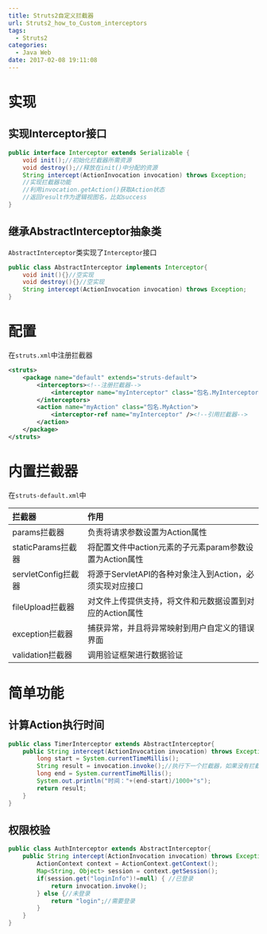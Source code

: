 ```yaml
---
title: Struts2自定义拦截器
url: Struts2_how_to_Custom_interceptors
tags:
  - Struts2
categories:
  - Java Web
date: 2017-02-08 19:11:08
---
```


# 实现

## 实现Interceptor接口
```java
public interface Interceptor extends Serializable {
    void init();//初始化拦截器所需资源
    void destroy();//释放在init()中分配的资源
    String intercept(ActionInvocation invocation) throws Exception;
    //实现拦截器功能
    //利用invocation.getAction()获取Action状态
    //返回result作为逻辑视图名，比如success
}
```
<!-- more -->

## 继承AbstractInterceptor抽象类
`AbstractInterceptor`类实现了`Interceptor`接口
```java
public class AbstractInterceptor implements Interceptor{
    void init(){}//空实现
    void destroy(){}//空实现
    String intercept(ActionInvocation invocation) throws Exception;
}
```

# 配置
在`struts.xml`中注册拦截器
```xml
<struts>
    <package name="default" extends="struts-default">
        <interceptors><!--注册拦截器-->
            <interceptor name="myInterceptor" class="包名.MyInterceptor" />
        </interceptors>
        <action name="myAction" class="包名.MyAction">
            <interceptor-ref name="myInterceptor" /><!--引用拦截器-->
        </action>
    </package>
</struts>
```

# 内置拦截器
在`struts-default.xml`中

| 拦截器              | 作用                                                     |
|:--------------------|:---------------------------------------------------------|
| params拦截器        | 负责将请求参数设置为Action属性                           |
| staticParams拦截器  | 将配置文件中action元素的子元素param参数设置为Action属性  |
| servletConfig拦截器 | 将源于ServletAPI的各种对象注入到Action，必须实现对应接口 |
| fileUpload拦截器    | 对文件上传提供支持，将文件和元数据设置到对应的Action属性 |
| exception拦截器     | 捕获异常，并且将异常映射到用户自定义的错误界面           |
| validation拦截器    | 调用验证框架进行数据验证                                 |

# 简单功能
## 计算Action执行时间
```java
public class TimerInterceptor extends AbstractInterceptor{
    public String intercept(ActionInvocation invocation) throws Exception{
        long start = System.currentTimeMillis();
        String result = invocation.invoke();//执行下一个拦截器，如果没有拦截器就执行Action，返回视图名，如"success"
        long end = System.currentTimeMillis();
        System.out.println("时间："+(end-start)/1000+"s");
        return result;
    }
}
```

## 权限校验
```java
public class AuthInterceptor extends AbstractInterceptor{
    public String intercept(ActionInvocation invocation) throws Exception{
        ActionContext context = ActionContext.getContext();
        Map<String, Object> session = context.getSession();
        if(session.get("loginInfo")!=null) { //已登录
            return invocation.invoke();
        } else {//未登录
            return "login";//需要登录
        }
    }
}
```
